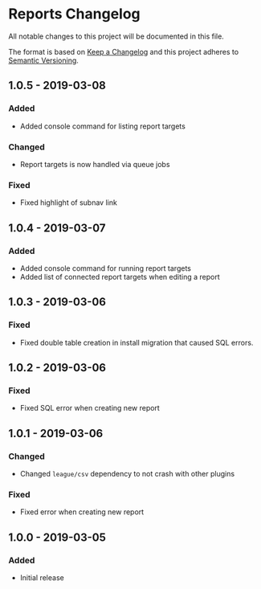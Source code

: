 # Reports Changelog

All notable changes to this project will be documented in this file.

The format is based on [Keep a Changelog](http://keepachangelog.com/) and this project adheres to [Semantic Versioning](http://semver.org/).

## 1.0.5 - 2019-03-08

### Added
- Added console command for listing report targets

### Changed
- Report targets is now handled via queue jobs

### Fixed
- Fixed highlight of subnav link

## 1.0.4 - 2019-03-07

### Added
- Added console command for running report targets
- Added list of connected report targets when editing a report

## 1.0.3 - 2019-03-06

### Fixed
- Fixed double table creation in install migration that caused SQL errors.

## 1.0.2 - 2019-03-06

### Fixed
- Fixed SQL error when creating new report

## 1.0.1 - 2019-03-06

### Changed
- Changed `league/csv` dependency to not crash with other plugins

### Fixed
- Fixed error when creating new report

## 1.0.0 - 2019-03-05
### Added
- Initial release
